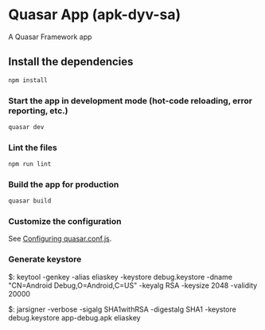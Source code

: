 # Quasar App (apk-dyv-sa)

A Quasar Framework app

## Install the dependencies
```bash
npm install
```

### Start the app in development mode (hot-code reloading, error reporting, etc.)
```bash
quasar dev
```

### Lint the files
```bash
npm run lint
```

### Build the app for production
```bash
quasar build
```

### Customize the configuration
See [Configuring quasar.conf.js](https://v1.quasar.dev/quasar-cli/quasar-conf-js).


### Generate keystore
$: keytool -genkey -alias eliaskey -keystore debug.keystore -dname "CN=Android Debug,O=Android,C=US" -keyalg RSA -keysize 2048 -validity 20000

$: jarsigner -verbose -sigalg SHA1withRSA -digestalg SHA1 -keystore debug.keystore app-debug.apk eliaskey

